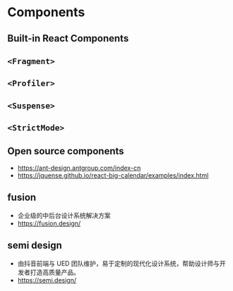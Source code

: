 # Components

## Built-in React Components

## `<Fragment>`
## `<Profiler>`
## `<Suspense>`
## `<StrictMode>`

## Open source components

- https://ant-design.antgroup.com/index-cn
- https://jquense.github.io/react-big-calendar/examples/index.html

## fusion

- 企业级的中后台设计系统解决方案
- https://fusion.design/

## semi design 

- 由抖音前端与 UED 团队维护，易于定制的现代化设计系统，帮助设计师与开发者打造高质量产品。
- https://semi.design/
